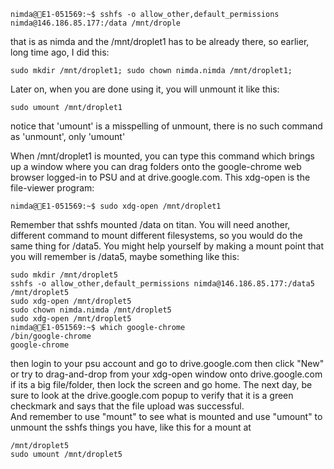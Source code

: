 ```
nimda@E1-051569:~$ sshfs -o allow_other,default_permissions nimda@146.186.85.177:/data /mnt/drople
```
that is as nimda and the /mnt/droplet1 has to be already there, so earlier, long time ago, I did this: 
```
sudo mkdir /mnt/droplet1; sudo chown nimda.nimda /mnt/droplet1;
```
Later on, when you are done using it, you will unmount it like this:
```
sudo umount /mnt/droplet1
```
notice that 'umount' is a misspelling of unmount, there is no such command as 'unmount', only 'umount'

When /mnt/droplet1 is mounted, you can type this command which brings up a window where you can drag folders onto the google-chrome web browser logged-in to PSU and at drive.google.com.  This xdg-open is the file-viewer program:
```
nimda@E1-051569:~$ sudo xdg-open /mnt/droplet1
```
Remember that sshfs mounted /data on titan.  You will need another, different command to mount different filesystems, 
so you would do the same thing for /data5.  You might help yourself by making a mount point that you will remember is /data5, maybe something like this:
```
sudo mkdir /mnt/droplet5
sshfs -o allow_other,default_permissions nimda@146.186.85.177:/data5 /mnt/droplet5
sudo xdg-open /mnt/droplet5
sudo chown nimda.nimda /mnt/droplet5
sudo xdg-open /mnt/droplet5
nimda@E1-051569:~$ which google-chrome
/bin/google-chrome
google-chrome
```
then login to your psu account and go to drive.google.com
then click "New" or try to drag-and-drop from your xdg-open window onto drive.google.com
if its a big file/folder, then lock the screen and go home.  The next day, be sure to look at the drive.google.com popup to verify that it is a green checkmark and says that the file upload was successful.  
And remember to use "mount" to see what is mounted and use "umount" to unmount the sshfs things you have, like this for a mount at 
```
/mnt/droplet5
sudo umount /mnt/droplet5
```


